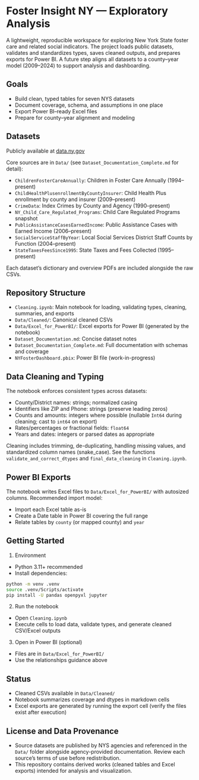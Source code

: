 # Foster Insight NY — Exploratory Analysis

A lightweight, reproducible workspace for exploring New York State foster care and related social indicators. The project loads public datasets, validates and standardizes types, saves cleaned outputs, and prepares exports for Power BI. A future step aligns all datasets to a county–year model (2009–2024) to support analysis and dashboarding.

## Goals
- Build clean, typed tables for seven NYS datasets
- Document coverage, schema, and assumptions in one place
- Export Power BI–ready Excel files
- Prepare for county–year alignment and modeling

## Datasets
Publicly available at [data.ny.gov](https://data.ny.gov/browse?category=Human+Services&utf8=✓&sortBy=relevance&page=1&pageSize=20)

Core sources are in `Data/` (see `Dataset_Documentation_Complete.md` for detail):
- `ChildrenFosterCareAnnually`: Children in Foster Care Annually (1994–present)
- `ChildHealthPlusenrollmentByCountyInsurer`: Child Health Plus enrollment by county and insurer (2009–present)
- `CrimeData`: Index Crimes by County and Agency (1990–present)
- `NY_Child_Care_Regulated_Programs`: Child Care Regulated Programs snapshot
- `PublicAssistanceCasesEarnedIncome`: Public Assistance Cases with Earned Income (2006–present)
- `SocialServiceStaffByYear`: Local Social Services District Staff Counts by Function (2004–present)
- `StateTaxesFeesSince1995`: State Taxes and Fees Collected (1995–present)

Each dataset’s dictionary and overview PDFs are included alongside the raw CSVs.

## Repository Structure
- `Cleaning.ipynb`: Main notebook for loading, validating types, cleaning, summaries, and exports
- `Data/Cleaned/`: Canonical cleaned CSVs
- `Data/Excel_for_PowerBI/`: Excel exports for Power BI (generated by the notebook)
- `Dataset_Documentation.md`: Concise dataset notes
- `Dataset_Documentation_Complete.md`: Full documentation with schemas and coverage
- `NYFosterDashboard.pbix`: Power BI file (work-in-progress)

## Data Cleaning and Typing
The notebook enforces consistent types across datasets:
- County/District names: strings; normalized casing
- Identifiers like ZIP and Phone: strings (preserve leading zeros)
- Counts and amounts: integers where possible (nullable `Int64` during cleaning; cast to `int64` on export)
- Rates/percentages or fractional fields: `float64`
- Years and dates: integers or parsed dates as appropriate

Cleaning includes trimming, de-duplicating, handling missing values, and standardized column names (snake_case). See the functions `validate_and_correct_dtypes` and `final_data_cleaning` in `Cleaning.ipynb`.

## Power BI Exports
The notebook writes Excel files to `Data/Excel_for_PowerBI/` with autosized columns. Recommended import model:
- Import each Excel table as-is
- Create a Date table in Power BI covering the full range
- Relate tables by `county` (or mapped county) and `year`

## Getting Started
1) Environment
- Python 3.11+ recommended
- Install dependencies:

```bash
python -m venv .venv
source .venv/Scripts/activate
pip install -U pandas openpyxl jupyter
```

2) Run the notebook
- Open `Cleaning.ipynb`
- Execute cells to load data, validate types, and generate cleaned CSV/Excel outputs

3) Open in Power BI (optional)
- Files are in `Data/Excel_for_PowerBI/`
- Use the relationships guidance above

## Status
- Cleaned CSVs available in `Data/Cleaned/`
- Notebook summarizes coverage and dtypes in markdown cells
- Excel exports are generated by running the export cell (verify the files exist after execution)

## License and Data Provenance
- Source datasets are published by NYS agencies and referenced in the `Data/` folder alongside agency-provided documentation. Review each source’s terms of use before redistribution.
- This repository contains derived works (cleaned tables and Excel exports) intended for analysis and visualization.
